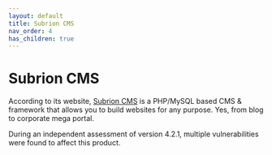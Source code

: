 ```yaml
---
layout: default
title: Subrion CMS
nav_order: 4
has_children: true
---
```


# Subrion CMS

According to its website, [Subrion CMS](https://subrion.org/) is a PHP/MySQL based CMS & framework that allows you to build websites for any purpose. Yes, from blog to corporate mega portal.

During an independent assessment of version 4.2.1, multiple vulnerabilities were found to affect this product.



